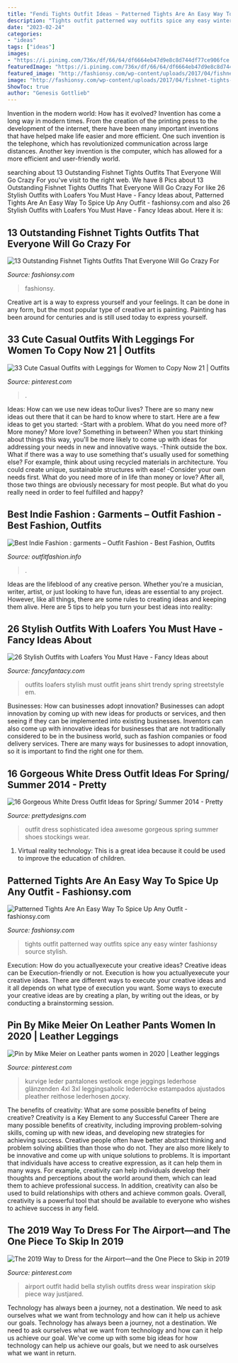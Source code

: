 ```yaml
---
title: "Fendi Tights Outfit Ideas ~ Patterned Tights Are An Easy Way To Spice Up Any Outfit"
description: "Tights outfit patterned way outfits spice any easy winter fashionsy source stylish"
date: "2023-02-24"
categories:
- "ideas"
tags: ["ideas"]
images:
- "https://i.pinimg.com/736x/df/66/64/df6664eb47d9e8c8d744df77ce906fce.jpg"
featuredImage: "https://i.pinimg.com/736x/df/66/64/df6664eb47d9e8c8d744df77ce906fce.jpg"
featured_image: "http://fashionsy.com/wp-content/uploads/2017/04/fishnet-tights-outfit-4-768x1152.jpg"
image: "http://fashionsy.com/wp-content/uploads/2017/04/fishnet-tights-outfit-4-768x1152.jpg"
ShowToc: true
author: "Genesis Gottlieb"
---
```



Invention in the modern world: How has it evolved?
Invention has come a long way in modern times. From the creation of the printing press to the development of the internet, there have been many important inventions that have helped make life easier and more efficient. One such invention is the telephone, which has revolutionized communication across large distances. Another key invention is the computer, which has allowed for a more efficient and user-friendly world.

	

		
searching about 13 Outstanding Fishnet Tights Outfits That Everyone Will Go Crazy For you've visit to the right web. We have 8 Pics about 13 Outstanding Fishnet Tights Outfits That Everyone Will Go Crazy For like 26 Stylish Outfits with Loafers You Must Have - Fancy Ideas about, Patterned Tights Are An Easy Way To Spice Up Any Outfit - fashionsy.com and also 26 Stylish Outfits with Loafers You Must Have - Fancy Ideas about. Here it is:
		
    
## 13 Outstanding Fishnet Tights Outfits That Everyone Will Go Crazy For

<img loading=lazy src="http://fashionsy.com/wp-content/uploads/2017/04/fishnet-tights-outfit-4-768x1152.jpg" onerror="this.onerror=null;this.src='https://tse2.mm.bing.net/th?id=OIP.8LM3B6dkJY08AhQOZLfm1AHaLH&amp;pid=15.1';" alt="13 Outstanding Fishnet Tights Outfits That Everyone Will Go Crazy For">

_Source: fashionsy.com_

>fashionsy. 

	

Creative art is a way to express yourself and your feelings. It can be done in any form, but the most popular type of creative art is painting. Painting has been around for centuries and is still used today to express yourself.

    
## 33 Cute Casual Outfits With Leggings For Women To Copy Now 21 | Outfits

<img loading=lazy src="https://i.pinimg.com/736x/df/66/64/df6664eb47d9e8c8d744df77ce906fce.jpg" onerror="this.onerror=null;this.src='https://tse4.mm.bing.net/th?id=OIP.n-Y63QGIdvrKPeFKBeywtAHaNZ&amp;pid=15.1';" alt="33 Cute Casual Outfits with Leggings for Women to Copy Now 21 | Outfits">

_Source: pinterest.com_

>. 

	

Ideas: How can we use new ideas toOur lives?
There are so many new ideas out there that it can be hard to know where to start. Here are a few ideas to get you started: 
-Start with a problem. What do you need more of? More money? More love? Something in between? When you start thinking about things this way, you'll be more likely to come up with ideas for addressing your needs in new and innovative ways. 
-Think outside the box. What if there was a way to use something that's usually used for something else? For example, think about using recycled materials in architecture. You could create unique, sustainable structures with ease! 
-Consider your own needs first. What do you need more of in life than money or love? After all, those two things are obviously necessary for most people. But what do you really need in order to feel fulfilled and happy?

    
## Best Indie Fashion : Garments – Outfit Fashion - Best Fashion, Outfits

<img loading=lazy src="https://outfitfashion.info/wp-content/uploads/2020/09/Best-Indie-Fashion-garments.jpg" onerror="this.onerror=null;this.src='https://tse1.mm.bing.net/th?id=OIP.tWMH3_pWU87dQnsgy6qBGAHaOW&amp;pid=15.1';" alt="Best Indie Fashion : garments – Outfit Fashion - Best Fashion, Outfits">

_Source: outfitfashion.info_

>. 

	

Ideas are the lifeblood of any creative person. Whether you're a musician, writer, artist, or just looking to have fun, ideas are essential to any project. However, like all things, there are some rules to creating ideas and keeping them alive. Here are 5 tips to help you turn your best ideas into reality:

    
## 26 Stylish Outfits With Loafers You Must Have - Fancy Ideas About

<img loading=lazy src="https://fancyfantacy.com/wp-content/uploads/2020/04/Stylish-Outfits-with-Loafers-You-Must-Have-16.jpg" onerror="this.onerror=null;this.src='https://tse1.mm.bing.net/th?id=OIP.LKm1KrtWgYQ4nO3_2bok2gHaLE&amp;pid=15.1';" alt="26 Stylish Outfits with Loafers You Must Have - Fancy Ideas about">

_Source: fancyfantacy.com_

>outfits loafers stylish must outfit jeans shirt trendy spring streetstyle em. 

	

Businesses: How can businesses adopt innovation?
Businesses can adopt innovation by coming up with new ideas for products or services, and then seeing if they can be implemented into existing businesses. Inventors can also come up with innovative ideas for businesses that are not traditionally considered to be in the business world, such as fashion companies or food delivery services. There are many ways for businesses to adopt innovation, so it is important to find the right one for them.

    
## 16 Gorgeous White Dress Outfit Ideas For Spring/ Summer 2014 - Pretty

<img loading=lazy src="http://www.prettydesigns.com/wp-content/uploads/2014/05/Sophisticated-White-Dress-Outfit-Idea.jpg" onerror="this.onerror=null;this.src='https://tse4.mm.bing.net/th?id=OIP.r9bXcsGfsZdU5-c7uvMUsAHaLG&amp;pid=15.1';" alt="16 Gorgeous White Dress Outfit Ideas for Spring/ Summer 2014 - Pretty">

_Source: prettydesigns.com_

>outfit dress sophisticated idea awesome gorgeous spring summer shoes stockings wear. 

	

1. Virtual reality technology: This is a great idea because it could be used to improve the education of children.

    
## Patterned Tights Are An Easy Way To Spice Up Any Outfit - Fashionsy.com

<img loading=lazy src="https://fashionsy.com/wp-content/uploads/2017/12/pattern-tights-outfit-.jpg" onerror="this.onerror=null;this.src='https://tse4.mm.bing.net/th?id=OIP.y_T1s70kXPfpLAYRzohDxAHaLH&amp;pid=15.1';" alt="Patterned Tights Are An Easy Way To Spice Up Any Outfit - fashionsy.com">

_Source: fashionsy.com_

>tights outfit patterned way outfits spice any easy winter fashionsy source stylish. 

	

Execution: How do you actuallyexecute your creative ideas?
Creative ideas can be Execution-friendly or not. Execution is how you actuallyexecute your creative ideas. There are different ways to execute your creative ideas and it all depends on what type of execution you want. Some ways to execute your creative ideas are by creating a plan, by writing out the ideas, or by conducting a brainstorming session.

    
## Pin By Mike Meier On Leather Pants Women In 2020 | Leather Leggings

<img loading=lazy src="https://i.pinimg.com/736x/55/17/5f/55175fcbc4e22d7b719defcc7d9cb71b.jpg" onerror="this.onerror=null;this.src='https://tse1.mm.bing.net/th?id=OIP.kRYbXa15z6m8FPCRGO2kSwHaMv&amp;pid=15.1';" alt="Pin by Mike Meier on Leather pants women in 2020 | Leather leggings">

_Source: pinterest.com_

>kurvige leder pantalones wetlook enge jeggings lederhose glänzenden 4xl 3xl leggingsaholic lederröcke estampados ajustados pleather reithose lederhosen доску. 

	

The benefits of creativity: What are some possible benefits of being creative?
Creativity is a Key Element to any Successful Career
There are many possible benefits of creativity, including improving problem-solving skills, coming up with new ideas, and developing new strategies for achieving success. Creative people often have better abstract thinking and problem solving abilities than those who do not. They are also more likely to be innovative and come up with unique solutions to problems. It is important that individuals have access to creative expression, as it can help them in many ways. For example, creativity can help individuals develop their thoughts and perceptions about the world around them, which can lead them to achieve professional success. In addition, creativity can also be used to build relationships with others and achieve common goals. Overall, creativity is a powerful tool that should be available to everyone who wishes to achieve success in any field.

    
## The 2019 Way To Dress For The Airport—and The One Piece To Skip In 2019

<img loading=lazy src="https://i.pinimg.com/736x/ff/f2/11/fff211b19882ebccb4556e1c3c61bd98.jpg" onerror="this.onerror=null;this.src='https://tse3.mm.bing.net/th?id=OIP.3vZszWyRHqIsgdXxyCMQpwHaM3&amp;pid=15.1';" alt="The 2019 Way to Dress for the Airport—and the One Piece to Skip in 2019">

_Source: pinterest.com_

>airport outfit hadid bella stylish outfits dress wear inspiration skip piece way justjared. 

	

Technology has always been a journey, not a destination. We need to ask ourselves what we want from technology and how can it help us achieve our goals.
Technology has always been a journey, not a destination. We need to ask ourselves what we want from technology and how can it help us achieve our goal. We've come up with some big ideas for how technology can help us achieve our goals, but we need to ask ourselves what we want in return.

